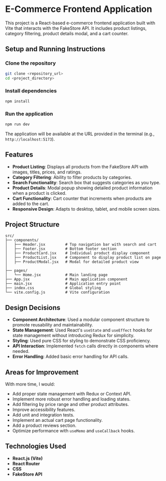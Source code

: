 # E-Commerce Frontend Application

This project is a React-based e-commerce frontend application built with Vite that interacts with the FakeStore API. It includes product listings, category filtering, product details modal, and a cart counter.

## Setup and Running Instructions

### Clone the repository
```bash
git clone <repository_url>
cd <project_directory>
```

### Install dependencies
```bash
npm install
```

### Run the application
```bash
npm run dev
```
The application will be available at the URL provided in the terminal (e.g., `http://localhost:5173`).

## Features

- **Product Listing**: Displays all products from the FakeStore API with images, titles, prices, and ratings.
- **Category Filtering**: Ability to filter products by categories.
- **Search Functionality**: Search box that suggests categories as you type.
- **Product Details**: Modal popup showing detailed product information when a product is clicked.
- **Cart Functionality**: Cart counter that increments when products are added to the cart.
- **Responsive Design**: Adapts to desktop, tablet, and mobile screen sizes.

## Project Structure
```
src/
├── components/
│   ├── Header.jsx         # Top navigation bar with search and cart
│   ├── Footer.jsx         # Bottom footer section
│   ├── ProductCard.jsx    # Individual product display component
│   ├── ProductList.jsx    # Component to display product list on page
│   ├── ProductModal.jsx   # Modal for detailed product view
│
├── pages/
│   └── Home.jsx           # Main landing page
├── App.jsx                # Main application component
├── main.jsx               # Application entry point
├── index.css              # Global styling
└── vite.config.js         # Vite configuration
```

## Design Decisions

- **Component Architecture**: Used a modular component structure to promote reusability and maintainability.
- **State Management**: Used React's `useState` and `useEffect` hooks for state management without introducing Redux for simplicity.
- **Styling**: Used pure CSS for styling to demonstrate CSS proficiency.
- **API Interaction**: Implemented `fetch` calls directly in components where needed.
- **Error Handling**: Added basic error handling for API calls.

## Areas for Improvement

With more time, I would:

- Add proper state management with Redux or Context API.
- Implement more robust error handling and loading states.
- Add filtering by price range and other product attributes.
- Improve accessibility features.
- Add unit and integration tests.
- Implement an actual cart page functionality.
- Add a product reviews section.
- Optimize performance with `useMemo` and `useCallback` hooks.

## Technologies Used

- **React.js (Vite)**
- **React Router**
- **CSS**
- **FakeStore API**

